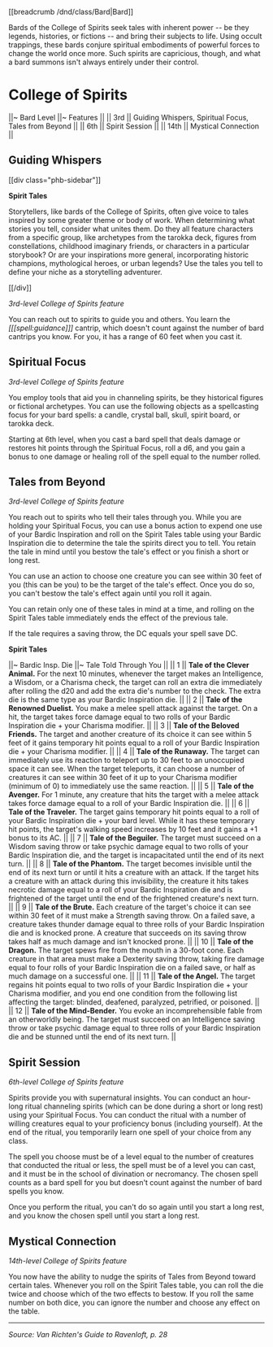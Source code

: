 [[breadcrumb /dnd/class/Bard|Bard]]

Bards of the College of Spirits seek tales with inherent power -- be they legends, histories, or fictions -- and bring their subjects to life. Using occult trappings, these bards conjure spiritual embodiments of powerful forces to change the world once more. Such spirits are capricious, though, and what a bard summons isn't always entirely under their control.

# College of Spirits

||~ Bard Level ||~ Features ||
|| 3rd || Guiding Whispers, Spiritual Focus, Tales from Beyond ||
|| 6th || Spirit Session ||
|| 14th || Mystical Connection ||

## Guiding Whispers

[[div class="phb-sidebar"]]

**Spirit Tales**

Storytellers, like bards of the College of Spirits, often give voice to tales inspired by some greater theme or body of work. When determining what stories you tell, consider what unites them. Do they all feature characters from a specific group, like archetypes from the tarokka deck, figures from constellations, childhood imaginary friends, or characters in a particular storybook? Or are your inspirations more general, incorporating historic champions, mythological heroes, or urban legends? Use the tales you tell to define your niche as a storytelling adventurer.

[[/div]]

_3rd-level College of Spirits feature_
 
You can reach out to spirits to guide you and others. You learn the _[[[spell:guidance]]]_ cantrip, which doesn't count against the number of bard cantrips you know. For you, it has a range of 60 feet when you cast it.

## Spiritual Focus

_3rd-level College of Spirits feature_
 
You employ tools that aid you in channeling spirits, be they historical figures or fictional archetypes. You can use the following objects as a spellcasting focus for your bard spells: a candle, crystal ball, skull, spirit board, or tarokka deck.

Starting at 6th level, when you cast a bard spell that deals damage or restores hit points through the Spiritual Focus, roll a d6, and you gain a bonus to one damage or healing roll of the spell equal to the number rolled.

## Tales from Beyond

_3rd-level College of Spirits feature_ 

You reach out to spirits who tell their tales through you. While you are holding your Spiritual Focus, you can use a bonus action to expend one use of your Bardic Inspiration and roll on the Spirit Tales table using your Bardic Inspiration die to determine the tale the spirits direct you to tell. You retain the tale in mind until you bestow the tale's effect or you finish a short or long rest.

You can use an action to choose one creature you can see within 30 feet of you (this can be you) to be the target of the tale's effect. Once you do so, you can't bestow the tale's effect again until you roll it again.

You can retain only one of these tales in mind at a time, and rolling on the Spirit Tales table immediately ends the effect of the previous tale.

If the tale requires a saving throw, the DC equals your spell save DC.

**Spirit Tales**

||~ Bardic Insp. Die ||~ Tale Told Through You ||
|| 1 || **Tale of the Clever Animal.** For the next 10 minutes, whenever the target makes an Intelligence, a Wisdom, or a Charisma check, the target can roll an extra die immediately after rolling the d20 and add the extra die's number to the check. The extra die is the same type as your Bardic Inspiration die. ||
|| 2 || **Tale of the Renowned Duelist.** You make a melee spell attack against the target. On a hit, the target takes force damage equal to two rolls of your Bardic Inspiration die + your Charisma modifier. ||
|| 3 || **Tale of the Beloved Friends.** The target and another creature of its choice it can see within 5 feet of it gains temporary hit points equal to a roll of your Bardic Inspiration die + your Charisma modifier. ||
|| 4 || **Tale of the Runaway.** The target can immediately use its reaction to teleport up to 30 feet to an unoccupied space it can see. When the target teleports, it can choose a number of creatures it can see within 30 feet of it up to your Charisma modifier (minimum of 0) to immediately use the same reaction. ||
|| 5 || **Tale of the Avenger.** For 1 minute, any creature that hits the target with a melee attack takes force damage equal to a roll of your Bardic Inspiration die. ||
|| 6 || **Tale of the Traveler.** The target gains temporary hit points equal to a roll of your Bardic Inspiration die + your bard level. While it has these temporary hit points, the target's walking speed increases by 10 feet and it gains a +1 bonus to its AC. ||
|| 7 || **Tale of the Beguiler.** The target must succeed on a Wisdom saving throw or take psychic damage equal to two rolls of your Bardic Inspiration die, and the target is incapacitated until the end of its next turn. ||
|| 8 || **Tale of the Phantom.** The target becomes invisible until the end of its next turn or until it hits a creature with an attack. If the target hits a creature with an attack during this invisibility, the creature it hits takes necrotic damage equal to a roll of your Bardic Inspiration die and is frightened of the target until the end of the frightened creature's next turn. ||
|| 9 || **Tale of the Brute.** Each creature of the target's choice it can see within 30 feet of it must make a Strength saving throw. On a failed save, a creature takes thunder damage equal to three rolls of your Bardic Inspiration die and is knocked prone. A creature that succeeds on its saving throw takes half as much damage and isn't knocked prone. ||
|| 10 || **Tale of the Dragon.** The target spews fire from the mouth in a 30-foot cone. Each creature in that area must make a Dexterity saving throw, taking fire damage equal to four rolls of your Bardic Inspiration die on a failed save, or half as much damage on a successful one. ||
|| 11 || **Tale of the Angel.** The target regains hit points equal to two rolls of your Bardic Inspiration die + your Charisma modifier, and you end one condition from the following list affecting the target: blinded, deafened, paralyzed, petrified, or poisoned. ||
|| 12 || **Tale of the Mind-Bender.** You evoke an incomprehensible fable from an otherworldly being. The target must succeed on an Intelligence saving throw or take psychic damage equal to three rolls of your Bardic Inspiration die and be stunned until the end of its next turn. ||

## Spirit Session

_6th-level College of Spirits feature_

Spirits provide you with supernatural insights. You can conduct an hour-long ritual channeling spirits (which can be done during a short or long rest) using your Spiritual Focus. You can conduct the ritual with a number of willing creatures equal to your proficiency bonus (including yourself). At the end of the ritual, you temporarily learn one spell of your choice from any class.

The spell you choose must be of a level equal to the number of creatures that conducted the ritual or less, the spell must be of a level you can cast, and it must be in the school of divination or necromancy. The chosen spell counts as a bard spell for you but doesn't count against the number of bard spells you know.

Once you perform the ritual, you can't do so again until you start a long rest, and you know the chosen spell until you start a long rest.

## Mystical Connection

_14th-level College of Spirits feature_

You now have the ability to nudge the spirits of Tales from Beyond toward certain tales. Whenever you roll on the Spirit Tales table, you can roll the die twice and choose which of the two effects to bestow. If you roll the same number on both dice, you can ignore the number and choose any effect on the table.

----

_Source: Van Richten's Guide to Ravenloft, p. 28_
